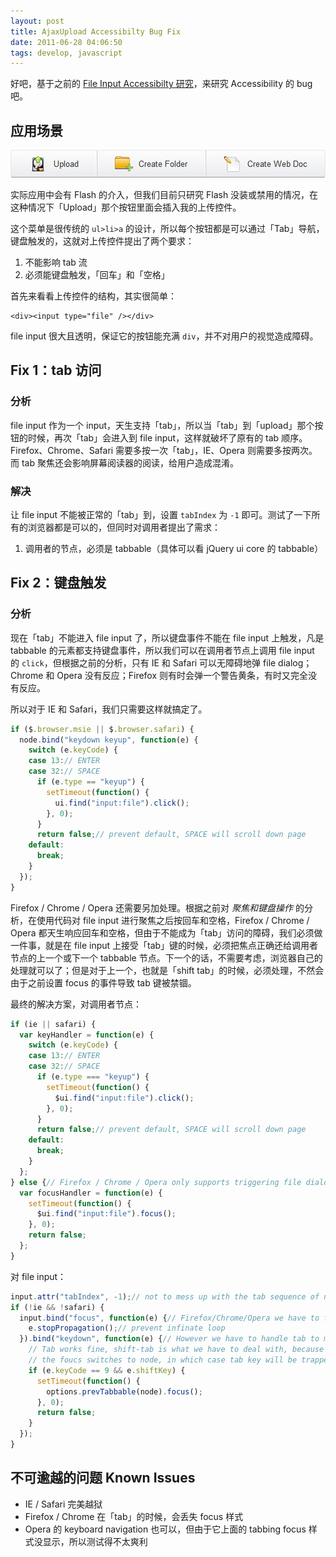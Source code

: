 ```yaml
---
layout: post
title: AjaxUpload Accessibilty Bug Fix
date: 2011-06-28 04:06:50
tags: develop, javascript
---
```


好吧，基于之前的 [File Input Accessibilty 研究](/2011/06/24/file-input-accessibility.html)，来研究 Accessibility 的 bug 吧。

## 应用场景

![](/images/posts/webex11_button_strip.png)

实际应用中会有 Flash 的介入，但我们目前只研究 Flash 没装或禁用的情况，在这种情况下「Upload」那个按钮里面会插入我的上传控件。

这个菜单是很传统的 `ul>li>a` 的设计，所以每个按钮都是可以通过「Tab」导航，键盘触发的，这就对上传控件提出了两个要求：

1. 不能影响 tab 流
2. 必须能键盘触发，「回车」和「空格」

首先来看看上传控件的结构，其实很简单：

```
<div><input type="file" /></div>
```

file input 很大且透明，保证它的按钮能充满 `div`，并不对用户的视觉造成障碍。

## Fix 1：tab 访问

### 分析

file input 作为一个 input，天生支持「tab」，所以当「tab」到「upload」那个按钮的时候，再次「tab」会进入到 file input，这样就破坏了原有的 tab 顺序。Firefox、Chrome、Safari 需要多按一次「tab」，IE、Opera 则需要多按两次。而 tab 聚焦还会影响屏幕阅读器的阅读，给用户造成混淆。

### 解决

让 file input 不能被正常的「tab」到，设置 `tabIndex` 为 `-1` 即可。测试了一下所有的浏览器都是可以的，但同时对调用者提出了需求：

1. 调用者的节点，必须是 tabbable（具体可以看 jQuery ui core 的 tabbable）

## Fix 2：键盘触发

### 分析

现在「tab」不能进入 file input 了，所以键盘事件不能在 file input 上触发，凡是 tabbable 的元素都支持键盘事件，所以我们可以在调用者节点上调用 file input 的 `click`，但根据之前的分析，只有 IE 和 Safari 可以无障碍地弹 file dialog；Chrome 和 Opera 没有反应；Firefox 则有时会弹一个警告黄条，有时又完全没有反应。

所以对于 IE 和 Safari，我们只需要这样就搞定了。

```js
if ($.browser.msie || $.browser.safari) {
  node.bind("keydown keyup", function(e) {
    switch (e.keyCode) {
    case 13:// ENTER
    case 32:// SPACE
      if (e.type == "keyup") {
        setTimeout(function() {
          ui.find("input:file").click();
        }, 0);
      }
      return false;// prevent default, SPACE will scroll down page
    default:
      break;
    }
  });
}
```

Firefox / Chrome / Opera 还需要另加处理。根据之前对 _聚焦和键盘操作_ 的分析，在使用代码对 file input 进行聚焦之后按回车和空格，Firefox / Chrome / Opera 都天生响应回车和空格，但由于不能成为「tab」访问的障碍，我们必须做一件事，就是在 file input 上接受「tab」键的时候，必须把焦点正确还给调用者节点的上一个或下一个 tabbable 节点。下一个的话，不需要考虑，浏览器自己的处理就可以了；但是对于上一个，也就是「shift tab」的时候，必须处理，不然会由于之前设置 focus 的事件导致 tab 键被禁锢。

最终的解决方案，对调用者节点：

```js
if (ie || safari) {
  var keyHandler = function(e) {
    switch (e.keyCode) {
    case 13:// ENTER
    case 32:// SPACE
      if (e.type === "keyup") {
        setTimeout(function() {
          $ui.find("input:file").click();
        }, 0);
      }
      return false;// prevent default, SPACE will scroll down page
    default:
      break;
    }
  };
} else {// Firefox / Chrome / Opera only supports triggering file dialog on keyboard events, both SPACE and ENTER, the file input should be focused
  var focusHandler = function(e) {
    setTimeout(function() {
      $ui.find("input:file").focus();
    }, 0);
    return false;
  };
}
```

对 file input：

```js
input.attr("tabIndex", -1);// not to mess up with the tab sequence of node
if (!ie && !safari) {
  input.bind("focus", function(e) {// Firefox/Chrome/Opera we have to focus the file input to enable keyboard access
    e.stopPropagation();// prevent infinate loop
  }).bind("keydown", function(e) {// However we have to handle tab to make the tab sequence the normal way
    // Tab works fine, shift-tab is what we have to deal with, because by default
    // the foucs switches to node, in which case tab key will be trapped.
    if (e.keyCode == 9 && e.shiftKey) {
      setTimeout(function() {
        options.prevTabbable(node).focus();
      }, 0);
      return false;
    }
  });
}
```

## 不可逾越的问题 Known Issues

* IE / Safari 完美越狱
* Firefox / Chrome 在「tab」的时候，会丢失 focus 样式
* Opera 的 keyboard navigation 也可以，但由于它上面的 tabbing focus 样式没显示，所以测试得不太爽利
